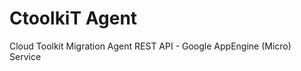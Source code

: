 CtoolkiT Agent
==============

Cloud Toolkit Migration Agent REST API - Google AppEngine (Micro) Service
